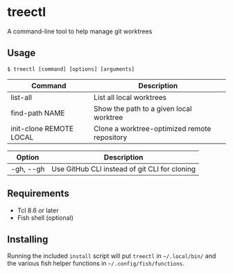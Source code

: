 treectl
=======
A command-line tool to help manage git worktrees

Usage
-----
`$ treectl [command] [options] [arguments]`

| Command                 | Description
| ----------------------- | -------------------------------------------- |
| list-all                | List all local worktrees                     |
| find-path  NAME         | Show the path to a given local worktree      |
| init-clone REMOTE LOCAL | Clone a worktree-optimized remote repository |

| Option    | Description                                   |
| --------- | --------------------------------------------- |
| -gh, --gh | Use GitHub CLI instead of git CLI for cloning |

Requirements
------------
* Tcl 8.6 or later
* Fish shell (optional)

Installing
----------
Running the included `install` script will put `treectl` in `~/.local/bin/`
and the various fish helper functions in `~/.config/fish/functions`.

